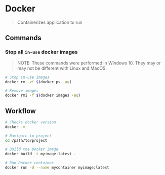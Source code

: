 # Docker

> Containerizes application to run 

## Commands

### Stop all `in-use` docker images

> NOTE: These commands were performed in Windows 10. They may or may not be different with Linux and MacOS.

```bash
# Stop in-use images
docker rm -vf $(docker ps -aq)

# Remove images
docker rmi -f $(docker images -aq)
```

## Workflow


```bash
# Checks docker version
docker -v

# Navigate to project
cd /path/to/project

# Build the Docker Image
docker build -t myimage:latest .

# Run Docker container
docker run -d --name mycontainer myimage:latest
```

